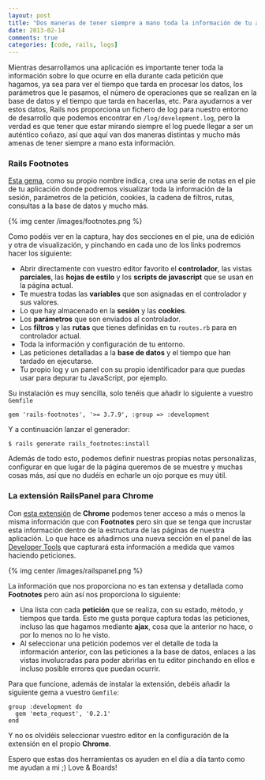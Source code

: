```yaml
---
layout: post
title: "Dos maneras de tener siempre a mano toda la información de tu aplicación mientras la desarrollas"
date: 2013-02-14
comments: true
categories: [code, rails, logs]
---
```


Mientras desarrollamos una aplicación es importante tener toda la información sobre lo que ocurre en ella durante cada petición que hagamos, ya sea para ver el tiempo que tarda en procesar los datos, los parámetros que le pasamos, el número de operaciones que se realizan en la base de datos y el tiempo que tarda en hacerlas, etc. Para ayudarnos a ver estos datos, Rails nos proporciona un fichero de log para nuestro entorno de desarrollo que podemos encontrar en <code>/log/development.log</code>, pero la verdad es que tener que estar mirando siempre el log puede llegar a ser un auténtico coñazo, así que aquí van dos maneras distintas y mucho más amenas de tener siempre a mano esta información.

<!--more-->

### Rails Footnotes ###
<a href="https://github.com/josevalim/rails-footnotes" target="_blank" title="Rails Footnotes en GitHub">Esta gema</a>, como su propio nombre indica, crea una serie de notas en el pie de tu aplicación donde podremos visualizar toda la información de la sesión, parámetros de la petición, cookies, la cadena de filtros, rutas, consultas a la base de datos y mucho más.

{% img center /images/footnotes.png %}

Como podéis ver en la captura, hay dos secciones en el pie, una de edición y otra de visualización, y pinchando en cada uno de los links podremos hacer los siguiente:

* Abrir directamente con vuestro editor favorito el **controlador**, las vistas **parciales**, las **hojas de estilo** y los **scripts de javascript** que se usan en la página actual.
* Te muestra todas las **variables** que son asignadas en el controlador y sus valores.
* Lo que hay almacenado en la **sesión** y las **cookies**.
* Los **parámetros** que son enviados al controlador.
* Los **filtros** y las **rutas** que tienes definidas en tu <code>routes.rb</code> para en controlador actual.
* Toda la información y configuración de tu entorno.
* Las peticiones detalladas a la **base de datos** y el tiempo que han tardado en ejecutarse.
* Tu propio log y un panel con su propio identificador para que puedas usar para depurar tu JavaScript, por ejemplo.

Su instalación es muy sencilla, solo tenéis que añadir lo siguiente a vuestro <code>Gemfile</code>

    gem 'rails-footnotes', '>= 3.7.9', :group => :development

Y a continuación lanzar el generador:

    $ rails generate rails_footnotes:install

Además de todo esto, podemos definir nuestras propias notas personalizas, configurar en que lugar de la página queremos de se muestre y muchas cosas más, así que no dudéis en echarle un ojo porque es muy útil.

### La extensión RailsPanel para Chrome ###
Con <a href="https://chrome.google.com/webstore/detail/railspanel/gjpfobpafnhjhbajcjgccbbdofdckggg" target="_blank" title="RailsPanel en Chrome Web Store">esta extensión</a> de **Chrome** podemos tener acceso a más o menos la misma información que con **Footnotes** pero sin que se tenga que incrustar esta información dentro de la estructura de las páginas de nuestra aplicación. Lo que hace es añadirnos una nueva sección en el  panel de las <a href="https://developers.google.com/chrome-developer-tools/" target="_blank" title="Chrome Developer Tools">Developer Tools</a> que capturará esta información a medida que vamos haciendo peticiones.

{% img center /images/railspanel.png %}

La información que nos proporciona no es tan extensa y detallada como **Footnotes** pero aún así nos proporciona lo siguiente:

* Una lista con cada **petición** que se realiza, con su estado, método, y tiempos que tarda. Esto me gusta porque captura todas las peticiones, incluso las que hagamos mediante **ajax**, cosa que la anterior no hace, o por lo menos no lo he visto.
* Al seleccionar una petición podemos ver el detalle de toda la información anterior, con las peticiones a la base de datos, enlaces a las vistas involucradas para poder abrirlas en tu editor pinchando en ellos e incluso posible errores que puedan ocurrir.

Para que funcione, además de instalar la extensión, debéis añadir la siguiente gema a vuestro <code>Gemfile</code>:

    group :development do
	  gem 'meta_request', '0.2.1'
	end

Y no os olvidéis seleccionar vuestro editor en la configuración de la extensión en el propio **Chrome**.

Espero que estas dos herramientas os ayuden en el día a día tanto como me ayudan a mi ;)
Love & Boards!



